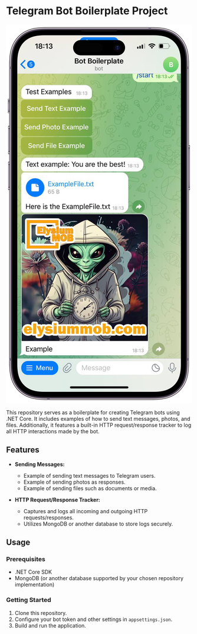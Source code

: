 # Telegram Bot Boilerplate Project

![UI Screenshot](images/ui.png)

This repository serves as a boilerplate for creating Telegram bots using .NET Core. It includes examples of how to send text messages, photos, and files. Additionally, it features a built-in HTTP request/response tracker to log all HTTP interactions made by the bot.

## Features

- **Sending Messages:**
  - Example of sending text messages to Telegram users.
  - Example of sending photos as responses.
  - Example of sending files such as documents or media.

- **HTTP Request/Response Tracker:**
  - Captures and logs all incoming and outgoing HTTP requests/responses.
  - Utilizes MongoDB or another database to store logs securely.

## Usage

### Prerequisites

- .NET Core SDK
- MongoDB (or another database supported by your chosen repository implementation)

### Getting Started

1. Clone this repository.
2. Configure your bot token and other settings in `appsettings.json`.
3. Build and run the application.
